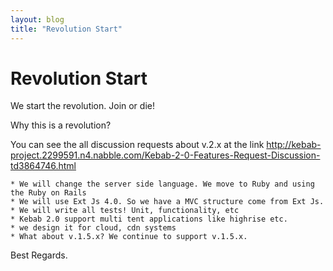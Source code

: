 ```yaml
---
layout: blog
title: "Revolution Start"
---
```


Revolution Start
================

We start the revolution. Join or die!

Why this is a revolution?

You can see the all discussion requests about v.2.x at the link http://kebab-project.2299591.n4.nabble.com/Kebab-2-0-Features-Request-Discussion-td3864746.html

    * We will change the server side language. We move to Ruby and using the Ruby on Rails
    * We will use Ext Js 4.0. So we have a MVC structure come from Ext Js.
    * We will write all tests! Unit, functionality, etc
    * Kebab 2.0 support multi tent applications like highrise etc.
    * we design it for cloud, cdn systems
    * What about v.1.5.x? We continue to support v.1.5.x.

Best Regards.